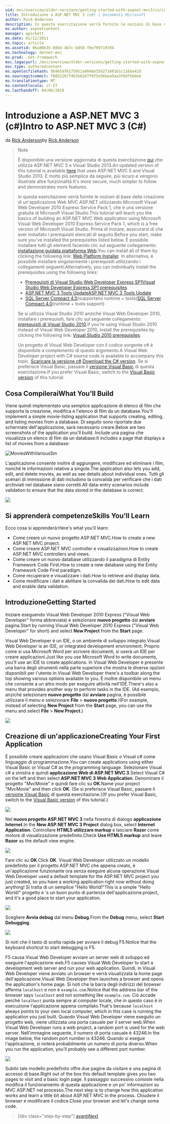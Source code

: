 ```yaml
---
uid: mvc/overview/older-versions/getting-started-with-aspnet-mvc3/cs/intro-to-aspnet-mvc-3
title: Introduzione a ASP.NET MVC 3 (c#) | Documenti Microsoft
author: Rick-Anderson
description: In questa esercitazione verrà fornite le nozioni di base della creazione di un'applicazione Web MVC ASP.NET utilizzando Microsoft Visual Web Developer 2010 Express Service Pack 1, ovvero...
ms.author: aspnetcontent
manager: wpickett
ms.date: 01/12/2011
ms.topic: article
ms.assetid: 86a80b35-88bd-4b7c-bd58-f6e7997197d4
ms.technology: dotnet-mvc
ms.prod: .net-framework
msc.legacyurl: /mvc/overview/older-versions/getting-started-with-aspnet-mvc3/cs/intro-to-aspnet-mvc-3
msc.type: authoredcontent
ms.openlocfilehash: 9b965df6175051a084de35627160161c116be42d
ms.sourcegitcommit: f8852267f463b62d7f975e56bea9aa3f68fbbdeb
ms.translationtype: MT
ms.contentlocale: it-IT
ms.lasthandoff: 04/06/2018
---
```

<a name="intro-to-aspnet-mvc-3-c"></a><span data-ttu-id="17738-103">Introduzione a ASP.NET MVC 3 (c#)</span><span class="sxs-lookup"><span data-stu-id="17738-103">Intro to ASP.NET MVC 3 (C#)</span></span>
====================
<span data-ttu-id="17738-104">da [Rick Anderson](https://github.com/Rick-Anderson)</span><span class="sxs-lookup"><span data-stu-id="17738-104">by [Rick Anderson](https://github.com/Rick-Anderson)</span></span>

> > [!NOTE]
> > <span data-ttu-id="17738-105">È disponibile una versione aggiornata di questa esercitazione [qui](../../../getting-started/introduction/getting-started.md) che utilizza ASP.NET MVC 5 e Visual Studio 2013.</span><span class="sxs-lookup"><span data-stu-id="17738-105">An updated version of this tutorial is available [here](../../../getting-started/introduction/getting-started.md) that uses ASP.NET MVC 5 and Visual Studio 2013.</span></span> <span data-ttu-id="17738-106">È molto più semplice da seguire, più sicuro e vengono illustrate altre funzionalità.</span><span class="sxs-lookup"><span data-stu-id="17738-106">It's more secure, much simpler to follow and demonstrates more features.</span></span>
> 
> 
> <span data-ttu-id="17738-107">In questa esercitazione verrà fornite le nozioni di base della creazione di un'applicazione Web MVC ASP.NET utilizzando Microsoft Visual Web Developer 2010 Express Service Pack 1, che è una versione gratuita di Microsoft Visual Studio.</span><span class="sxs-lookup"><span data-stu-id="17738-107">This tutorial will teach you the basics of building an ASP.NET MVC Web application using Microsoft Visual Web Developer 2010 Express Service Pack 1, which is a free version of Microsoft Visual Studio.</span></span> <span data-ttu-id="17738-108">Prima di iniziare, assicurarsi di che aver installato i prerequisiti elencati di seguito.</span><span class="sxs-lookup"><span data-stu-id="17738-108">Before you start, make sure you've installed the prerequisites listed below.</span></span> <span data-ttu-id="17738-109">È possibile installare tutti gli elementi facendo clic sul seguente collegamento: [installazione guidata piattaforma Web](https://www.microsoft.com/web/gallery/install.aspx?appid=VWD2010SP1Pack).</span><span class="sxs-lookup"><span data-stu-id="17738-109">You can install all of them by clicking the following link: [Web Platform Installer](https://www.microsoft.com/web/gallery/install.aspx?appid=VWD2010SP1Pack).</span></span> <span data-ttu-id="17738-110">In alternativa, è possibile installare singolarmente i prerequisiti utilizzando i collegamenti seguenti:</span><span class="sxs-lookup"><span data-stu-id="17738-110">Alternatively, you can individually install the prerequisites using the following links:</span></span>
> 
> - [<span data-ttu-id="17738-111">Prerequisiti di Visual Studio Web Developer Express SP1</span><span class="sxs-lookup"><span data-stu-id="17738-111">Visual Studio Web Developer Express SP1 prerequisites</span></span>](https://www.microsoft.com/web/gallery/install.aspx?appid=VWD2010SP1Pack)
> - [<span data-ttu-id="17738-112">ASP.NET MVC 3 Tools Update</span><span class="sxs-lookup"><span data-stu-id="17738-112">ASP.NET MVC 3 Tools Update</span></span>](https://www.microsoft.com/web/gallery/install.aspx?appsxml=&amp;appid=MVC3)
> - <span data-ttu-id="17738-113">[SQL Server Compact 4.0](https://www.microsoft.com/web/gallery/install.aspx?appid=SQLCE;SQLCEVSTools_4_0)(supportano runtime + tools)</span><span class="sxs-lookup"><span data-stu-id="17738-113">[SQL Server Compact 4.0](https://www.microsoft.com/web/gallery/install.aspx?appid=SQLCE;SQLCEVSTools_4_0)(runtime + tools support)</span></span>
> 
> <span data-ttu-id="17738-114">Se si utilizza Visual Studio 2010 anziché Visual Web Developer 2010, installare i prerequisiti, fare clic sul seguente collegamento: [prerequisiti di Visual Studio 2010](https://www.microsoft.com/web/gallery/install.aspx?appsxml=&amp;appid=VS2010SP1Pack).</span><span class="sxs-lookup"><span data-stu-id="17738-114">If you're using Visual Studio 2010 instead of Visual Web Developer 2010, install the prerequisites by clicking the following link: [Visual Studio 2010 prerequisites](https://www.microsoft.com/web/gallery/install.aspx?appsxml=&amp;appid=VS2010SP1Pack).</span></span>
> 
> <span data-ttu-id="17738-115">Un progetto di Visual Web Developer con il codice sorgente c# è disponibile a complemento di questo argomento.</span><span class="sxs-lookup"><span data-stu-id="17738-115">A Visual Web Developer project with C# source code is available to accompany this topic.</span></span> <span data-ttu-id="17738-116">[Scaricare la versione c#](https://code.msdn.microsoft.com/Introduction-to-MVC-3-10d1b098).</span><span class="sxs-lookup"><span data-stu-id="17738-116">[Download the C# version](https://code.msdn.microsoft.com/Introduction-to-MVC-3-10d1b098).</span></span> <span data-ttu-id="17738-117">Se si preferisce Visual Basic, passare il [versione Visual Basic](../vb/intro-to-aspnet-mvc-3.md) di questa esercitazione.</span><span class="sxs-lookup"><span data-stu-id="17738-117">If you prefer Visual Basic, switch to the [Visual Basic version](../vb/intro-to-aspnet-mvc-3.md) of this tutorial.</span></span>


## <a name="what-youll-build"></a><span data-ttu-id="17738-118">Cosa Compilerai</span><span class="sxs-lookup"><span data-stu-id="17738-118">What You'll Build</span></span>

<span data-ttu-id="17738-119">Viene quindi implementato una semplice applicazione di elenco di film che supporta la creazione, modifica e l'elenco di film da un database.</span><span class="sxs-lookup"><span data-stu-id="17738-119">You'll implement a simple movie-listing application that supports creating, editing, and listing movies from a database.</span></span> <span data-ttu-id="17738-120">Di seguito sono riportate due schermate dell'applicazione, sarà necessario creare.</span><span class="sxs-lookup"><span data-stu-id="17738-120">Below are two screenshots of the application you'll build.</span></span> <span data-ttu-id="17738-121">Include una pagina che visualizza un elenco di film da un database:</span><span class="sxs-lookup"><span data-stu-id="17738-121">It includes a page that displays a list of movies from a database:</span></span>

![MoviesWithVariousSm](intro-to-aspnet-mvc-3/_static/image1.png)

<span data-ttu-id="17738-123">L'applicazione consente inoltre di aggiungere, modificare ed eliminare i film, nonché le informazioni relative a singole.</span><span class="sxs-lookup"><span data-stu-id="17738-123">The application also lets you add, edit, and delete movies, as well as see details about individual ones.</span></span> <span data-ttu-id="17738-124">Tutti gli scenari di immissione di dati includono la convalida per verificare che i dati archiviati nel database siano corretti.</span><span class="sxs-lookup"><span data-stu-id="17738-124">All data-entry scenarios include validation to ensure that the data stored in the database is correct.</span></span>

![](intro-to-aspnet-mvc-3/_static/image2.png)

## <a name="skills-youll-learn"></a><span data-ttu-id="17738-125">Si apprenderà competenze</span><span class="sxs-lookup"><span data-stu-id="17738-125">Skills You'll Learn</span></span>

<span data-ttu-id="17738-126">Ecco cosa si apprenderà:</span><span class="sxs-lookup"><span data-stu-id="17738-126">Here's what you'll learn:</span></span>

- <span data-ttu-id="17738-127">Come creare un nuovo progetto ASP.NET MVC.</span><span class="sxs-lookup"><span data-stu-id="17738-127">How to create a new ASP.NET MVC project.</span></span>
- <span data-ttu-id="17738-128">Come creare ASP.NET MVC controller e visualizzazioni.</span><span class="sxs-lookup"><span data-stu-id="17738-128">How to create ASP.NET MVC controllers and views.</span></span>
- <span data-ttu-id="17738-129">Come creare un nuovo database utilizzando il paradigma di Entity Framework Code First.</span><span class="sxs-lookup"><span data-stu-id="17738-129">How to create a new database using the Entity Framework Code First paradigm.</span></span>
- <span data-ttu-id="17738-130">Come recuperare e visualizzare i dati.</span><span class="sxs-lookup"><span data-stu-id="17738-130">How to retrieve and display data.</span></span>
- <span data-ttu-id="17738-131">Come modificare i dati e abilitare la convalida dei dati.</span><span class="sxs-lookup"><span data-stu-id="17738-131">How to edit data and enable data validation.</span></span>

## <a name="getting-started"></a><span data-ttu-id="17738-132">Introduzione</span><span class="sxs-lookup"><span data-stu-id="17738-132">Getting Started</span></span>

<span data-ttu-id="17738-133">Iniziare eseguendo Visual Web Developer 2010 Express ("Visual Web Developer" forma abbreviata) e selezionare **nuovo progetto** dal **avviare** pagina.</span><span class="sxs-lookup"><span data-stu-id="17738-133">Start by running Visual Web Developer 2010 Express ("Visual Web Developer" for short) and select **New Project** from the **Start** page.</span></span>

<span data-ttu-id="17738-134">Visual Web Developer è un IDE, o un ambiente di sviluppo integrato.</span><span class="sxs-lookup"><span data-stu-id="17738-134">Visual Web Developer is an IDE, or integrated development environment.</span></span> <span data-ttu-id="17738-135">Proprio come si usa Microsoft Word per scrivere documenti, si userà un IDE per creare applicazioni.</span><span class="sxs-lookup"><span data-stu-id="17738-135">Just like you use Microsoft Word to write documents, you'll use an IDE to create applications.</span></span> <span data-ttu-id="17738-136">In Visual Web Developer è presente una barra degli strumenti nella parte superiore che mostra le diverse opzioni disponibili per l'utente.</span><span class="sxs-lookup"><span data-stu-id="17738-136">In Visual Web Developer there's a toolbar along the top showing various options available to you.</span></span> <span data-ttu-id="17738-137">È inoltre disponibile un menu che consente a un altro modo per eseguire attività nell'IDE.</span><span class="sxs-lookup"><span data-stu-id="17738-137">There's also a menu that provides another way to perform tasks in the IDE.</span></span> <span data-ttu-id="17738-138">(Ad esempio, anziché selezionare **nuovo progetto** dal **avviare** pagina, è possibile utilizzare il menu e selezionare **File** &gt; **nuovo progetto**.)</span><span class="sxs-lookup"><span data-stu-id="17738-138">(For example, instead of selecting **New Project** from the **Start** page, you can use the menu and select **File** &gt; **New Project**.)</span></span>

[![](intro-to-aspnet-mvc-3/_static/image4.png)](intro-to-aspnet-mvc-3/_static/image3.png)

## <a name="creating-your-first-application"></a><span data-ttu-id="17738-139">Creazione di un'applicazione</span><span class="sxs-lookup"><span data-stu-id="17738-139">Creating Your First Application</span></span>

<span data-ttu-id="17738-140">È possibile creare applicazioni che usano Visual Basic o Visual c# come linguaggio di programmazione.</span><span class="sxs-lookup"><span data-stu-id="17738-140">You can create applications using either Visual Basic or Visual C# as the programming language.</span></span> <span data-ttu-id="17738-141">Selezionare Visual c# a sinistra e quindi **applicazione Web di ASP.NET MVC 3**.</span><span class="sxs-lookup"><span data-stu-id="17738-141">Select Visual C# on the left and then select **ASP.NET MVC 3 Web Application**.</span></span> <span data-ttu-id="17738-142">Denominare il progetto "MvcMovie" e quindi fare clic su **OK**.</span><span class="sxs-lookup"><span data-stu-id="17738-142">Name your project "MvcMovie" and then click **OK**.</span></span> <span data-ttu-id="17738-143">(Se si preferisce Visual Basic, passare il [versione Visual Basic](../vb/intro-to-aspnet-mvc-3.md) di questa esercitazione.)</span><span class="sxs-lookup"><span data-stu-id="17738-143">(If you prefer Visual Basic, switch to the [Visual Basic version](../vb/intro-to-aspnet-mvc-3.md) of this tutorial.)</span></span>

![](intro-to-aspnet-mvc-3/_static/image5.png)

<span data-ttu-id="17738-144">Nel **nuovo progetto ASP.NET MVC 3** nella finestra di dialogo **applicazione Internet**.</span><span class="sxs-lookup"><span data-stu-id="17738-144">In the **New ASP.NET MVC 3 Project** dialog box, select **Internet Application**.</span></span> <span data-ttu-id="17738-145">Controllare **HTML5 utilizzare markup** e lasciare **Razor** come motore di visualizzazione predefinito.</span><span class="sxs-lookup"><span data-stu-id="17738-145">Check **Use HTML5 markup** and leave **Razor** as the default view engine.</span></span>

![](intro-to-aspnet-mvc-3/_static/image6.png)

<span data-ttu-id="17738-146">Fare clic su **OK**.</span><span class="sxs-lookup"><span data-stu-id="17738-146">Click **OK**.</span></span> <span data-ttu-id="17738-147">Visual Web Developer utilizzato un modello predefinito per il progetto ASP.NET MVC che appena creato, è un'applicazione funzionante ora senza eseguire alcuna operazione.</span><span class="sxs-lookup"><span data-stu-id="17738-147">Visual Web Developer used a default template for the ASP.NET MVC project you just created, so you have a working application right now without doing anything!</span></span> <span data-ttu-id="17738-148">Si tratta di un semplice "Hello World!"</span><span class="sxs-lookup"><span data-stu-id="17738-148">This is a simple "Hello World!"</span></span> <span data-ttu-id="17738-149">progetto e 's un buon punto di partenza dell'applicazione.</span><span class="sxs-lookup"><span data-stu-id="17738-149">project, and it's a good place to start your application.</span></span>

[![](intro-to-aspnet-mvc-3/_static/image8.png)](intro-to-aspnet-mvc-3/_static/image7.png)

<span data-ttu-id="17738-150">Scegliere **Avvia debug** dal menu **Debug**.</span><span class="sxs-lookup"><span data-stu-id="17738-150">From the **Debug** menu, select **Start Debugging**.</span></span>

![](intro-to-aspnet-mvc-3/_static/image9.png)

<span data-ttu-id="17738-151">Si noti che il tasto di scelta rapida per avviare il debug F5.</span><span class="sxs-lookup"><span data-stu-id="17738-151">Notice that the keyboard shortcut to start debugging is F5.</span></span>

<span data-ttu-id="17738-152">F5 causa Visual Web Developer avviare un server web di sviluppo ed eseguire l'applicazione web.</span><span class="sxs-lookup"><span data-stu-id="17738-152">F5 causes Visual Web Developer to start a development web server and run your web application.</span></span> <span data-ttu-id="17738-153">Quindi, in Visual Web Developer viene avviato un browser e verrà visualizzata la home page dell'applicazione.</span><span class="sxs-lookup"><span data-stu-id="17738-153">Visual Web Developer then launches a browser and opens the application's home page.</span></span> <span data-ttu-id="17738-154">Si noti che la barra degli indirizzi del browser afferma `localhost` e non è `example.com`.</span><span class="sxs-lookup"><span data-stu-id="17738-154">Notice that the address bar of the browser says `localhost` and not something like `example.com`.</span></span> <span data-ttu-id="17738-155">Ciò accade perché `localhost` punta sempre al computer locale, che in questo caso è in esecuzione l'applicazione appena compilato.</span><span class="sxs-lookup"><span data-stu-id="17738-155">That's because `localhost` always points to your own local computer, which in this case is running the application you just built.</span></span> <span data-ttu-id="17738-156">Quando Visual Web Developer viene eseguito un progetto web, viene utilizzata una porta casuale per il server web.</span><span class="sxs-lookup"><span data-stu-id="17738-156">When Visual Web Developer runs a web project, a random port is used for the web server.</span></span> <span data-ttu-id="17738-157">Nell'immagine seguente, il numero di porta casuale è 43246.</span><span class="sxs-lookup"><span data-stu-id="17738-157">In the image below, the random port number is 43246.</span></span> <span data-ttu-id="17738-158">Quando si esegue l'applicazione, si noterà probabilmente un numero di porta diverso.</span><span class="sxs-lookup"><span data-stu-id="17738-158">When you run the application, you'll probably see a different port number.</span></span>

![](intro-to-aspnet-mvc-3/_static/image10.png)

<span data-ttu-id="17738-159">Subito tale modello predefinito offre due pagine da visitare e una pagina di accesso di base.</span><span class="sxs-lookup"><span data-stu-id="17738-159">Right out of the box this default template gives you two pages to visit and a basic login page.</span></span> <span data-ttu-id="17738-160">Il passaggio successivo consiste nella modifica il funzionamento di questa applicazione e un po' informazioni su MVC ASP.NET nel processo.</span><span class="sxs-lookup"><span data-stu-id="17738-160">The next step is to change how this application works and learn a little bit about ASP.NET MVC in the process.</span></span> <span data-ttu-id="17738-161">Chiudere il browser e modificare il codice.</span><span class="sxs-lookup"><span data-stu-id="17738-161">Close your browser and let's change some code.</span></span>

> [!div class="step-by-step"]
> [<span data-ttu-id="17738-162">avanti</span><span class="sxs-lookup"><span data-stu-id="17738-162">Next</span></span>](adding-a-controller.md)
